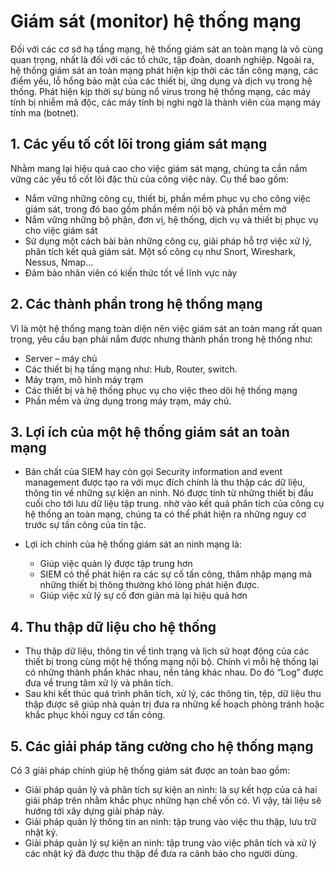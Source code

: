 # Giám sát (monitor) hệ thống mạng

Đối với các cơ sở hạ tầng mạng, hệ thống giám sát an toàn mạng là vô cùng quan trọng, nhất là đối với các tổ chức, tập đoàn, doanh nghiệp. Ngoài ra, hệ thống giám sát an toàn mạng phát hiện kịp thời các tấn công mạng, các điểm yếu, lỗ hổng bảo mật của các thiết bị, ứng dụng và dịch vụ trong hệ thống. Phát hiện kịp thời sự bùng nổ virus trong hệ thống mạng, các máy tính bị nhiễm mã độc, các máy tính bị nghi ngờ là thành viên của mạng máy tính ma (botnet).

## 1. Các yếu tố cốt lõi trong giám sát mạng

Nhằm mang lại hiệu quả cao cho việc giám sát mạng, chúng ta cần nắm vững các yếu tố cốt lõi đặc thù của công việc này. Cụ thể bao gồm:

- Nắm vững những công cụ, thiết bị, phần mềm phục vụ cho công việc giám sát, trong đó bao gồm phần mềm nội bộ và phần mềm mở
- Nắm vững những bộ phận, đơn vị, hệ thống, dịch vụ và thiết bị phục vụ cho việc giám sát
- Sử dụng một cách bài bản những công cụ, giải pháp hỗ trợ việc xử lý, phân tích kết quả giám sát. Một số công cụ như Snort, Wireshark, Nessus, Nmap…
- Đảm bảo nhân viên có kiến thức tốt về lĩnh vực này

## 2. Các thành phần trong hệ thống mạng

Vì là một hệ thống mạng toàn diện nên việc giám sát an toàn mạng rất quan trọng, yêu cầu bạn phải nắm được nhưng thành phần trong hệ thống như:
- Server – máy chủ
- Các thiết bị hạ tầng mạng như: Hub, Router, switch.
- Máy trạm, mô hình máy trạm
- Các thiết bị và hệ thống phục vụ cho việc theo dõi hệ thống mạng
- Phần mềm và ứng dụng trong máy trạm, máy chủ.

## 3. Lợi ích của một hệ thống giám sát an toàn mạng

- Bản chất của SIEM hay còn gọi Security information and event management được tạo ra với mục đích chính là thu thập các dữ liệu, thông tin về những sự kiện an ninh. Nó được tính từ những thiết bị đầu cuối cho tới lưu dữ liệu tập trung. nhờ vào kết quả phân tích của công cụ hệ thống an toàn mạng, chúng ta có thể phát hiện ra những nguy cơ trước sự tấn công của tin tặc.

- Lợi ích chính của hệ thống giám sát an ninh mạng là:
  - Giúp việc quản lý được tập trung hơn
  - SIEM có thể phát hiện ra các sự cố tấn công, thâm nhập mạng mà những thiết bị thông thường khó lòng phát hiện được.
  - Giúp việc xử lý sự cố đơn giản mà lại hiệu quả hơn

## 4. Thu thập dữ liệu cho hệ thống

- Thu thập dữ liệu, thông tin về tình trạng và lịch sử hoạt động của các thiết bị trong cùng một hệ thống mạng nội bộ. Chính vì mỗi hệ thống lại có những thành phần khác nhau, nền tảng khác nhau. Do đó “Log” được đưa về trung tâm xử lý và phân tích.
- Sau khi kết thúc quá trình phân tích, xử lý, các thông tin, tệp, dữ liệu thu thập được sẽ giúp nhà quản trị đưa ra những kế hoạch phòng tránh hoặc khắc phục khỏi nguy cơ tấn công.

## 5. Các giải pháp tăng cường cho hệ thống mạng

Có 3 giải pháp chính giúp hệ thống giám sát được an toàn bao gồm:

- Giải pháp quản lý và phân tích sự kiện an ninh: là sự kết hợp của cả hai giải pháp trên nhằm khắc phục những hạn chế vốn có. Vì vậy, tài liệu sẽ hướng tới xây dựng giải pháp này.
- Giải pháp quản lý thông tin an ninh: tập trung vào việc thu thập, lưu trữ nhật ký.
- Giải pháp quản lý sự kiện an ninh: tập trung vào việc phân tích và xử lý các nhật ký đã được thu thập để đưa ra cảnh báo cho người dùng.
